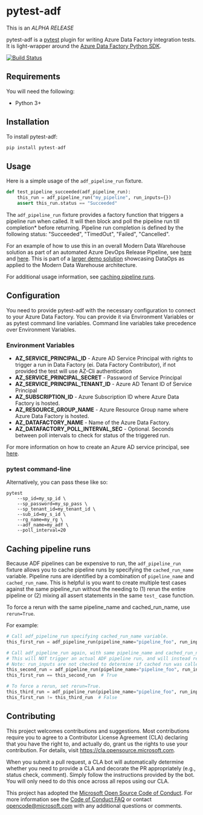 
# pytest-adf

This is an *ALPHA RELEASE*

pytest-adf is a [pytest](https://docs.pytest.org/en/stable/) plugin for writing Azure Data Factory integration tests. It is light-wrapper around the [Azure Data Factory Python SDK](https://azure.github.io/azure-sdk-for-python/ref/Data-Factory.html?highlight=datafactory).

[![Build Status](https://dev.azure.com/devlacepub/pytest-adf/_apis/build/status/ci-cd?branchName=master)](https://dev.azure.com/devlacepub/pytest-adf/_build/latest?definitionId=10&branchName=master)

## Requirements

You will need the following:

- Python 3+

## Installation

To install pytest-adf:

```python
pip install pytest-adf
```

## Usage

Here is a simple usage of the `adf_pipeline_run` fixture.

```python
def test_pipeline_succeeded(adf_pipeline_run):
    this_run = adf_pipeline_run("my_pipeline", run_inputs={})
    assert this_run.status == "Succeeded"
```

The `adf_pipeline_run` fixture provides a factory function that triggers a pipeline run when called. It will then block and poll the pipeline run till completion* before returning. Pipeline run completion is defined by the following status: "Succeeded", "TimedOut", "Failed", "Cancelled".

For an example of how to use this in an overall Modern Data Warehouse solution as part of an automated Azure DevOps Release Pipeline, see [here](https://github.com/Azure-Samples/modern-data-warehouse-dataops/blob/master/e2e_samples/parking_sensors/tests/integrationtests) and [here](https://github.com/Azure-Samples/modern-data-warehouse-dataops/blob/master/e2e_samples/parking_sensors/devops/templates/jobs/integration-tests-job.yml). This is part of a [larger demo solution](https://github.com/Azure-Samples/modern-data-warehouse-dataops/tree/master/e2e_samples/parking_sensors) showcasing DataOps as applied to the Modern Data Warehouse architecture.

For additional usage information, see [caching pipeline runs](#Caching-pipeline-runs).

## Configuration

You need to provide pytest-adf with the necessary configuration to connect to your Azure Data Factory. You can provide it via Environment Variables or as pytest command line variables. Command line variables take precedence over Environment Variables.

### Environment Variables

- **AZ_SERVICE_PRINCIPAL_ID** - Azure AD Service Principal with rights to trigger a run in Data Factory (ei. Data Factory Contributor), if not provided the test will use AZ-Cli authentication
- **AZ_SERVICE_PRINCIPAL_SECRET** - Password of Service Principal
- **AZ_SERVICE_PRINCIPAL_TENANT_ID** - Azure AD Tenant ID of Service Principal
- **AZ_SUBSCRIPTION_ID** - Azure Subscription ID where Azure Data Factory is hosted.
- **AZ_RESOURCE_GROUP_NAME** - Azure Resource Group name where Azure Data Factory is hosted.
- **AZ_DATAFACTORY_NAME** - Name of the Azure Data Factory.
- **AZ_DATAFACTORY_POLL_INTERVAL_SEC** - Optional. Seconds between poll intervals to check for status of the triggered run.

For more information on how to create an Azure AD service principal, see [here](https://docs.microsoft.com/en-us/azure/active-directory/develop/howto-create-service-principal-portal).

### pytest command-line

Alternatively, you can pass these like so:

```
pytest
    --sp_id=my_sp_id \
    --sp_password=my_sp_pass \
    --sp_tenant_id=my_tenant_id \
    --sub_id=my_s_id \
    --rg_name=my_rg \
    --adf_name=my_adf \
    --poll_interval=20
```

## Caching pipeline runs

Because ADF pipelines can be expensive to run, the `adf_pipeline_run` fixture allows you to cache pipeline runs by specifying the `cached_run_name` variable. Pipeline runs are identified by a combination of `pipeline_name` and `cached_run_name`. This is helpful is you want to create multiple test cases against the same pipeline_run without the needing to (1) rerun the entire pipeline or (2) mixing all assert statements in the same `test_` case function.

To force a rerun with the same pipeline_name and cached_run_name, use `rerun=True`.

For example:

```python
# Call adf_pipeline_run specifying cached_run_name variable.
this_first_run = adf_pipeline_run(pipeline_name="pipeline_foo", run_inputs={}, cached_run_name="run_bar")

# Call adf_pipeline_run again, with same pipeline_name and cached_run_name
# This will NOT trigger an actual ADF pipeline run, and will instead return this_first_run object.
# Note: run_inputs are not checked to determine if cached run was called with the same run_inputs.
this_second_run = adf_pipeline_run(pipeline_name="pipeline_foo", run_inputs={}, cached_run_name="run_bar")
this_first_run == this_second_run  # True

# To force a rerun, set rerun=True.
this_third_run = adf_pipeline_run(pipeline_name="pipeline_foo", run_inputs={}, cached_run_name="run_bar", rerun=True)
this_first_run != this_third_run  # False

```

## Contributing

This project welcomes contributions and suggestions.  Most contributions require you to agree to a
Contributor License Agreement (CLA) declaring that you have the right to, and actually do, grant us
the rights to use your contribution. For details, visit https://cla.opensource.microsoft.com.

When you submit a pull request, a CLA bot will automatically determine whether you need to provide
a CLA and decorate the PR appropriately (e.g., status check, comment). Simply follow the instructions
provided by the bot. You will only need to do this once across all repos using our CLA.

This project has adopted the [Microsoft Open Source Code of Conduct](https://opensource.microsoft.com/codeofconduct/).
For more information see the [Code of Conduct FAQ](https://opensource.microsoft.com/codeofconduct/faq/) or
contact [opencode@microsoft.com](mailto:opencode@microsoft.com) with any additional questions or comments.
